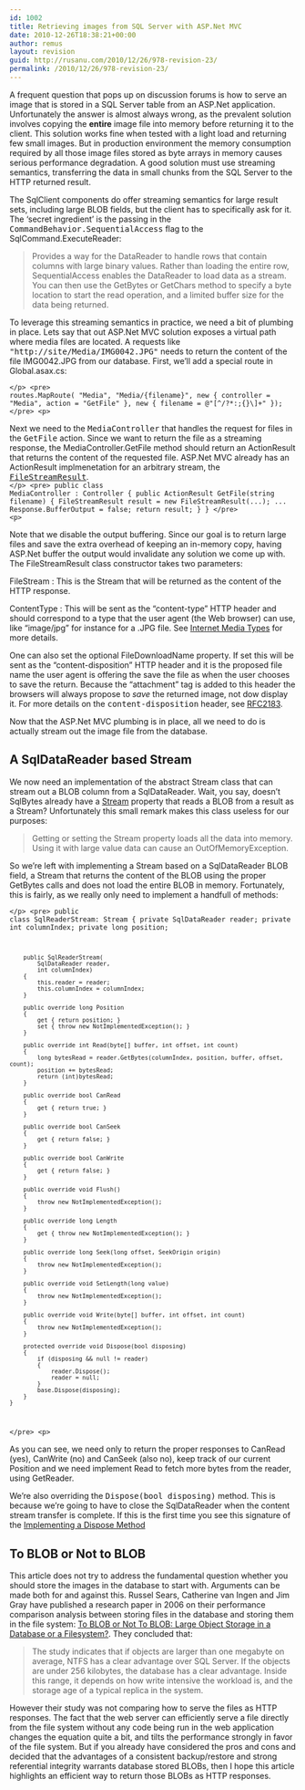 ```yaml
---
id: 1002
title: Retrieving images from SQL Server with ASP.Net MVC
date: 2010-12-26T18:38:21+00:00
author: remus
layout: revision
guid: http://rusanu.com/2010/12/26/978-revision-23/
permalink: /2010/12/26/978-revision-23/
---
```

A frequent question that pops up on discussion forums is how to serve an image that is stored in a SQL Server table from an ASP.Net application. Unfortunately the answer is almost always wrong, as the prevalent solution involves copying the **entire** image file into memory before returning it to the client. This solution works fine when tested with a light load and returning few small images. But in production environment the memory consumption required by all those image files stored as byte arrays in memory causes serious performance degradation. A good solution must use streaming semantics, transferring the data in small chunks from the SQL Server to the HTTP returned result.

The SqlClient components do offer streaming semantics for large result sets, including large BLOB fields, but the client has to specifically ask for it. The &#8216;secret ingredient&#8217; is the passing in the <a hreh="http://msdn.microsoft.com/en-us/library/system.data.commandbehavior.aspx" target="_blank"><tt>CommandBehavior.SequentialAccess</tt></a> flag to the SqlCommand.ExecuteReader:

> Provides a way for the DataReader to handle rows that contain columns with large binary values. Rather than loading the entire row, SequentialAccess enables the DataReader to load data as a stream. You can then use the GetBytes or GetChars method to specify a byte location to start the read operation, and a limited buffer size for the data being returned.

To leverage this streaming semantics in practice, we need a bit of plumbing in place. Lets say that out ASP.Net MVC solution exposes a virtual path where media files are located. A requests like <tt>"http://site/Media/IMG0042.JPG"</tt> needs to return the content of the file IMG0042.JPG from our database. First, we&#8217;ll add a special route in Global.asax.cs:

<code class="prettyprint lang-sql">&lt;/p>
&lt;pre>
            routes.MapRoute(
                "Media",
                "Media/{filename}",
                new { controller = "Media", action = "GetFile" },
                new { filename = @"[^/?*:;{}\\]+" });
&lt;/pre>
&lt;p></code>

Next we need to the <tt>MediaController</tt> that handles the request for files in the <tt>GetFile</tt> action. Since we want to return the file as a streaming response, the MediaController.GetFile method should return an ActionResult that returns the content of the requested file. ASP.Net MVC already has an ActionResult implmenetation for an arbitrary stream, the <a href="http://msdn.microsoft.com/en-us/library/system.web.mvc.filestreamresult.aspx" target="_blank"><tt>FileStreamResult</tt></a>.  
<code class="prettyprint lang-sql">&lt;/p>
&lt;pre>
    public class MediaController : Controller
    {
        public ActionResult GetFile(string filename)
        {
            FileStreamResult result = new FileStreamResult(...);
            ...
            Response.BufferOutput = false;
            return result;
        }
    }
&lt;/pre>
&lt;p></code>

Note that we disable the output buffering. Since our goal is to return large files and save the extra overhead of keeping an in-memory copy, having ASP.Net buffer the output would invalidate any solution we come up with. The FileStreamResult class constructor takes two parameters:

FileStream
:   This is the Stream that will be returned as the content of the HTTP response.

ContentType
:   This will be sent as the &#8220;content-type&#8221; HTTP header and should correspond to a type that the user agent (the Web browser) can use, like &#8220;image/jpg&#8221; for instance for a .JPG file. See <a href="http://en.wikipedia.org/wiki/Internet_media_type" target="_blank">Internet Media Types</a> for more details.

One can also set the optional FileDownloadName property. If set this will be sent as the &#8220;content-disposition&#8221; HTTP header and it is the proposed file name the user agent is offering the save the file as when the user chooses to save the return. Because the &#8220;attachment&#8221; tag is added to this header the browsers will always propose to _save_ the returned image, not dow display it. For more details on the <tt>content-disposition</tt> header, see <a href="http://www.ietf.org/rfc/rfc2183.txt" target="_blank">RFC2183</a>.

Now that the ASP.Net MVC plumbing is in place, all we need to do is actually stream out the image file from the database.

## A SqlDataReader based Stream

We now need an implementation of the abstract Stream class that can stream out a BLOB column from a SqlDataReader. Wait, you say, doesn&#8217;t SqlBytes already have a <a href="http://msdn.microsoft.com/en-us/library/system.data.sqltypes.sqlbytes.stream.aspx" target="_blank">Stream</a> property that reads a BLOB from a result as a Stream? Unfortunately this small remark makes this class useless for our purposes:

> Getting or setting the Stream property loads all the data into memory. Using it with large value data can cause an OutOfMemoryException.

So we&#8217;re left with implementing a Stream based on a SqlDataReader BLOB field, a Stream that returns the content of the BLOB using the proper GetBytes calls and does not load the entire BLOB in memory. Fortunately, this is fairly, as we really only need to implement a handfull of methods:

<code class="prettyprint lang-sql">&lt;/p>
&lt;pre>
    public class SqlReaderStream: Stream
    {
        private SqlDataReader reader;
        private int columnIndex;
        private long position;

        public SqlReaderStream(
            SqlDataReader reader,
            int columnIndex)
        {
            this.reader = reader;
            this.columnIndex = columnIndex;
        }

        public override long Position
        {
            get { return position; }
            set { throw new NotImplementedException(); }
        }

        public override int Read(byte[] buffer, int offset, int count)
        {
            long bytesRead = reader.GetBytes(columnIndex, position, buffer, offset, count);
            position += bytesRead;
            return (int)bytesRead;
        }

        public override bool CanRead
        {
            get { return true; }
        }

        public override bool CanSeek
        {
            get { return false; }
        }

        public override bool CanWrite
        {
            get { return false; }
        }

        public override void Flush()
        {
            throw new NotImplementedException();
        }

        public override long Length
        {
            get { throw new NotImplementedException(); }
        }

        public override long Seek(long offset, SeekOrigin origin)
        {
            throw new NotImplementedException();
        }

        public override void SetLength(long value)
        {
            throw new NotImplementedException();
        }

        public override void Write(byte[] buffer, int offset, int count)
        {
            throw new NotImplementedException();
        }

        protected override void Dispose(bool disposing)
        {
            if (disposing && null != reader)
            {
                reader.Dispose();
                reader = null;
            }
            base.Dispose(disposing);
        }
    }
&lt;/pre>
&lt;p></code>

As you can see, we need only to return the proper responses to CanRead (yes), CanWrite (no) and CanSeek (also no), keep track of our current Position and we need implement Read to fetch more bytes from the reader, using GetReader.

We&#8217;re also overriding the <tt>Dispose(bool disposing)</tt> method. This is because we&#8217;re going to have to close the SqlDataReader when the content stream transfer is complete. If this is the first time you see this signature of the <a href="http://msdn.microsoft.com/en-us/library/fs2xkftw.aspx" target="_blank">Implementing a Dispose Method</a>

## To BLOB or Not to BLOB

This article does not try to address the fundamental question whether you should store the images in the database to start with. Arguments can be made both for and against this. Russel Sears, Catherine van Ingen and Jim Gray have published a research paper in 2006 on their performance comparison analysis between storing files in the database and storing them in the file system: <a href="http://research.microsoft.com/pubs/64525/tr-2006-45.pdf" target="_blank">To BLOB or Not To BLOB: Large Object Storage in a Database or a Filesystem?</a>. They concluded that:

> The study indicates that if objects are larger than one megabyte on average, NTFS has a clear advantage over SQL Server. If the objects are under 256 kilobytes, the database has a clear advantage. Inside this range, it depends on how write intensive the workload is, and the storage age of a typical replica in the system.

However their study was not comparing how to serve the files as HTTP responses. The fact that the web server can efficiently serve a file directly from the file system without any code being run in the web application changes the equation quite a bit, and tilts the performance strongly in favor of the file system. But if you already have considered the pros and cons and decided that the advantages of a consistent backup/restore and strong referential integrity warrants database stored BLOBs, then I hope this article highlights an efficient way to return those BLOBs as HTTP responses.